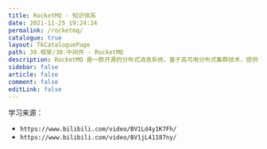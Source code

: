 ```yaml
---
title: RocketMQ - 知识体系
date: 2021-11-25 19:24:24
permalink: /rocketmq/
catalogue: true
layout: TkCataloguePage
path: 30.框架/30.中间件 - RocketMQ
description: RocketMQ 是一款开源的分布式消息系统，基于高可用分布式集群技术，提供低延时的、高可靠的消息发布与订阅服务。
sidebar: false
article: false
comment: false
editLink: false
---
```


学习来源：

- `https://www.bilibili.com/video/BV1Ld4y1K7Fh/`
- `https://www.bilibili.com/video/BV1jL41187ny/`
